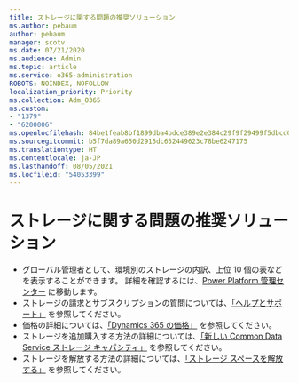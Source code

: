 ```yaml
---
title: ストレージに関する問題の推奨ソリューション
ms.author: pebaum
author: pebaum
manager: scotv
ms.date: 07/21/2020
ms.audience: Admin
ms.topic: article
ms.service: o365-administration
ROBOTS: NOINDEX, NOFOLLOW
localization_priority: Priority
ms.collection: Adm_O365
ms.custom:
- "1379"
- "6200006"
ms.openlocfilehash: 84be1feab8bf1899dba4bdce389e2e384c29f9f29499f5dbcd0889b014eb1676
ms.sourcegitcommit: b5f7da89a650d2915dc652449623c78be6247175
ms.translationtype: HT
ms.contentlocale: ja-JP
ms.lasthandoff: 08/05/2021
ms.locfileid: "54053399"
---
```

# <a name="recommended-solutions-for-storage-issues"></a>ストレージに関する問題の推奨ソリューション

- グローバル管理者として、環境別のストレージの内訳、上位 10 個の表などを表示することができます。 詳細を確認するには、[Power Platform 管理センター](https://admin.powerplatform.microsoft.com/analytics/d365ce) に移動します。 
- ストレージの請求とサブスクリプションの質問については、[「ヘルプとサポート」](https://docs.microsoft.com/dynamics365/customer-engagement/admin/contact-information-microsoft-dynamics-365-online-billing-support) を参照してください。
- 価格の詳細については、[「Dynamics 365 の価格」](https://dynamics.microsoft.com/pricing/) を参照してください。
- ストレージを追加購入する方法の詳細については、[「新しい Common Data Service ストレージ キャパシティ」](https://go.microsoft.com/fwlink/p/?linkid=2010782) を参照してください。
- ストレージを解放する方法の詳細については、[「ストレージ スペースを解放する」](https://go.microsoft.com/fwlink/p/?linkid=2011105) を参照してください。